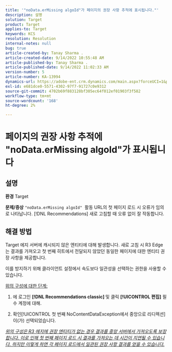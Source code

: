 ```yaml
---
title: '"noData.erMissing algoId"가 페이지의 권장 사항 추적에 표시됩니다."'
description: 설명
solution: Target
product: Target
applies-to: Target
keywords: KCS
resolution: Resolution
internal-notes: null
bug: true
article-created-by: Tanay Sharma .
article-created-date: 9/14/2022 10:55:48 AM
article-published-by: Tanay Sharma .
article-published-date: 9/14/2022 11:02:33 AM
version-number: 5
article-number: KA-13994
dynamics-url: https://adobe-ent.crm.dynamics.com/main.aspx?forceUCI=1&pagetype=entityrecord&etn=knowledgearticle&id=e3d763c7-1b34-ed11-9db1-002248086735
exl-id: e681dce0-5571-4302-97f7-91727c0e9312
source-git-commit: 4702b69f883128bf305ec64f012ef01903f3f582
workflow-type: tm+mt
source-wordcount: '168'
ht-degree: 2%

---
```


# 페이지의 권장 사항 추적에 &quot;noData.erMissing algoId&quot;가 표시됩니다

## 설명

<b>환경</b>
Target


<b>문제/증상</b>
`"noData.erMissing algoId"`  활동 URL의 첫 페이지 로드 시 오류가 임의로 나타납니다. [!DNL Recommendations] 새로 고침할 때 오류 없이 잘 작동합니다.


## 해결 방법


Target 에지 서버에 캐시되지 않은 엔티티에 대해 발생합니다. 새로 고침 시 R3 Edge는 결과를 가져오고 첫 번째 히트에서 전달되지 않았던 동일한 페이지에 대한 엔티티 권장 사항을 제공합니다.

이를 방지하기 위해 클라이언트 설정에서 속도보다 일관성을 선택하는 권한을 사용할 수 있습니다.



<u>위의 구성에 대한 단계:</u>

1. 에 로그인 <b>[!DNL Recommendations classic] </b>및 클릭 <b>[!UICONTROL 편집]</b> 필수 계정에 대해.

2. 확인[!UICONTROL 첫 번째 NoContentDataException에서 중앙으로 리디렉션]이(가) 선택되었습니다.

*<u>위의 구성은 R3 에지에 권장 엔티티가 없는 경우 결과를 중앙 서버에서 가져오도록 보장합니다. 이로 인해 첫 번째 페이지 로드 시 결과를 가져오는 데 시간이 지연될 수 있습니다. 하지만 이렇게 하면 각 페이지 로드에서 일관된 권장 사항 결과를 얻을 수 있습니다.</u>*
